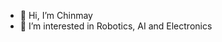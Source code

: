 - 👋 Hi, I’m Chinmay
- 👀 I’m interested in Robotics, AI and Electronics

<!---
ccalpe/ccalpe is a ✨ special ✨ repository because its `README.md` (this file) appears on your GitHub profile.
You can click the Preview link to take a look at your changes.
--->
